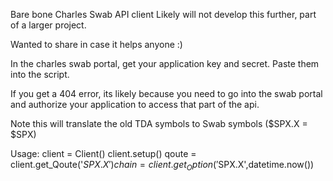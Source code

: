 Bare bone Charles Swab API client
Likely will not develop this further, part of a larger project.

Wanted to share in case it helps anyone :)

In the charles swab portal, get your application key and secret.
Paste them into the script.

If you get a 404 error, its likely because you need to go into the swab portal and authorize your application to access that part of the api.

Note this will translate the old TDA symbols to Swab symbols ($SPX.X = $SPX)

Usage:
    client = Client()
    client.setup() 
    qoute = client.get_Qoute('$SPX.X')
    chain = client.get_Option('$SPX.X',datetime.now())
